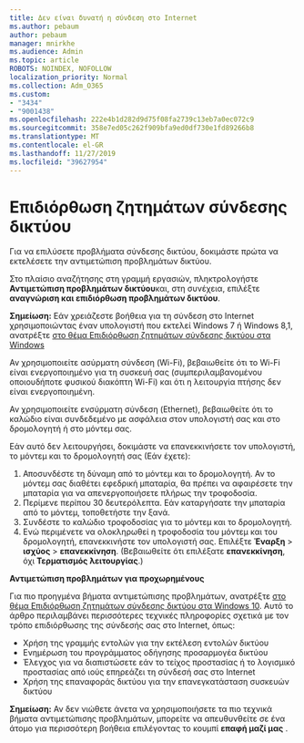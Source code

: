 ```yaml
---
title: Δεν είναι δυνατή η σύνδεση στο Internet
ms.author: pebaum
author: pebaum
manager: mnirkhe
ms.audience: Admin
ms.topic: article
ROBOTS: NOINDEX, NOFOLLOW
localization_priority: Normal
ms.collection: Adm_O365
ms.custom:
- "3434"
- "9001438"
ms.openlocfilehash: 222e4b1d282d9d75f08fa2739c13eb7a0ec072c9
ms.sourcegitcommit: 358e7ed05c262f909bfa9ed0df730e1fd89266b8
ms.translationtype: MT
ms.contentlocale: el-GR
ms.lasthandoff: 11/27/2019
ms.locfileid: "39627954"
---
```

# <a name="fix-network-connection-issues"></a>Επιδιόρθωση ζητημάτων σύνδεσης δικτύου

Για να επιλύσετε προβλήματα σύνδεσης δικτύου, δοκιμάστε πρώτα να εκτελέσετε την αντιμετώπιση προβλημάτων δικτύου. 

Στο πλαίσιο αναζήτησης στη γραμμή εργασιών, πληκτρολογήστε **Αντιμετώπιση προβλημάτων δικτύου**και, στη συνέχεια, επιλέξτε **αναγνώριση και επιδιόρθωση προβλημάτων δικτύου**.

**Σημείωση:** Εάν χρειάζεστε βοήθεια για τη σύνδεση στο Internet χρησιμοποιώντας έναν υπολογιστή που εκτελεί Windows 7 ή Windows 8,1, ανατρέξτε [στο θέμα Επιδιόρθωση ζητημάτων σύνδεσης δικτύου στα Windows](https://support.microsoft.com/help/15287) 

Αν χρησιμοποιείτε ασύρματη σύνδεση (Wi-Fi), βεβαιωθείτε ότι το Wi-Fi είναι ενεργοποιημένο για τη συσκευή σας (συμπεριλαμβανομένου οποιουδήποτε φυσικού διακόπτη Wi-Fi) και ότι η λειτουργία πτήσης δεν είναι ενεργοποιημένη.

Αν χρησιμοποιείτε ενσύρματη σύνδεση (Ethernet), βεβαιωθείτε ότι το καλώδιο είναι συνδεδεμένο με ασφάλεια στον υπολογιστή σας και στο δρομολογητή ή στο μόντεμ σας.

Εάν αυτό δεν λειτουργήσει, δοκιμάστε να επανεκκινήσετε τον υπολογιστή, το μόντεμ και το δρομολογητή σας (Εάν έχετε):

1. Αποσυνδέστε τη δύναμη από το μόντεμ και το δρομολογητή. Αν το μόντεμ σας διαθέτει εφεδρική μπαταρία, θα πρέπει να αφαιρέσετε την μπαταρία για να απενεργοποιήσετε πλήρως την τροφοδοσία.
2. Περίμενε περίπου 30 δευτερόλεπτα. Εάν καταργήσατε την μπαταρία από το μόντεμ, τοποθετήστε την ξανά.
3. Συνδέστε το καλώδιο τροφοδοσίας για το μόντεμ και το δρομολογητή.
4. Ενώ περιμένετε να ολοκληρωθεί η τροφοδοσία του μόντεμ και του δρομολογητή, επανεκκινήστε τον υπολογιστή σας. Επιλέξτε **Έναρξη** > **ισχύος** > **επανεκκίνηση**. (Βεβαιωθείτε ότι επιλέξατε **επανεκκίνηση**, όχι **Τερματισμός λειτουργίας**.)

**Αντιμετώπιση προβλημάτων για προχωρημένους**

Για πιο προηγμένα βήματα αντιμετώπισης προβλημάτων, ανατρέξτε [στο θέμα Επιδιόρθωση ζητημάτων σύνδεσης δικτύου στα Windows 10](https://support.microsoft.com/help/10741?ocid=SMC10741%2F). Αυτό το άρθρο περιλαμβάνει περισσότερες τεχνικές πληροφορίες σχετικά με τον τρόπο επιδιόρθωσης της σύνδεσής σας στο Internet, όπως:

- Χρήση της γραμμής εντολών για την εκτέλεση εντολών δικτύου
- Ενημέρωση του προγράμματος οδήγησης προσαρμογέα δικτύου
- Έλεγχος για να διαπιστώσετε εάν το τείχος προστασίας ή το λογισμικό προστασίας από ιούς επηρεάζει τη σύνδεσή σας στο Internet
- Χρήση της επαναφοράς δικτύου για την επανεγκατάσταση συσκευών δικτύου

**Σημείωση:** Αν δεν νιώθετε άνετα να χρησιμοποιήσετε τα πιο τεχνικά βήματα αντιμετώπισης προβλημάτων, μπορείτε να απευθυνθείτε σε ένα άτομο για περισσότερη βοήθεια επιλέγοντας το κουμπί **επαφή μαζί μας** .